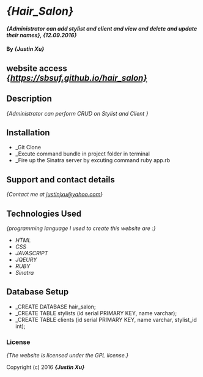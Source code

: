 # _{Hair_Salon}_

#### _{Administrator can add stylist and client and view and delete and update their names}, {12.09.2016}_

#### By _**{Justin Xu}**_

## website access _{https://sbsuf.github.io/hair_salon}_

## Description

_{Administrator can perform CRUD on Stylist and Client }_


## Installation
* _Git Clone
* _Excute command bundle in project folder in terminal
* _Fire up the Sinatra server by excuting command ruby app.rb

## Support and contact details

_{Contact me at justinjxu@yahoo.com}_         

## Technologies Used

_{programming language I used to create this website are :}_
* _HTML_
* _CSS_
* _JAVASCRIPT_
* _JQEURY_
* _RUBY_
* _Sinatra_

## Database Setup
* _CREATE DATABASE hair_salon;
* _CREATE TABLE stylists (id serial PRIMARY KEY, name varchar);
* _CREATE TABLE clients (id serial PRIMARY KEY, name varchar, stylist_id int);

### License

*{The website is licensed under the GPL license.}*

Copyright (c) 2016 **_{Justin Xu}_**

